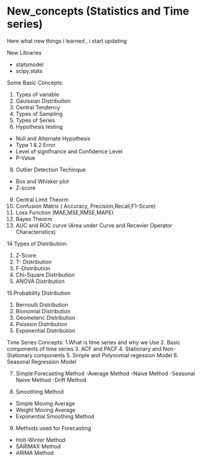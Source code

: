 # New_concepts (Statistics and Time series)
Here what new things i learned , i start updating 

New Libraries
- statsmodel
- scipy.stats

Some Basic Concepts:
1. Types of variable
2. Gauissian Distribution
3. Central Tendency
4. Types of Sampling
5. Types of Series
6. Hypothesis testing
- Null and Alternate Hypothesis
- Type 1 & 2 Error
- Level of signifnance and Confidence Level
- P-Value
8. Outlier Detection Techinque
- Box and Whisker plot
- Z-score
9. Central Limit Theorm
10. Confusion Matrix ( Accuracy, Precision,Recall,F1-Score)
11. Loss Function (MAE,MSE,RMSE,MAPE)
12. Bayes Theorm
13. AUC and ROC curve (Area under Curve and Recevier Operator Characteristics)

14 Types of Distribution:
1. Z-Score
2. T- Distribution
3. F-Distribution
4. Chi-Square Distribution
5. ANOVA Distribution

15.Probability Distribution
1. Bernoulli Distribution
2. Bionomial Distribution
3. Geometeric Distribution
4. Poission Distribution
5. Exponential Distribution

Time Series Concepts:
1.What is time series and why we Use
2. Basic components of time series
3. ACF and PACF
4. Stationary and Non-Stationary components
5. Simple and Polynomial regession Model
6. Seasonal Regression Model

7. Simple Forecasting Method
 -Average Method
 -Naive Method
 -Seasonal Naive Method
 -Drift Method
 
8. Smoothing Method
- Simple Moving Average
- Weight Moving Average
- Exponential Smoothing Method

9. Methods used for Forecasting
- Holt-Winter Method
- SARIMAX Method
- ARIMA Method


